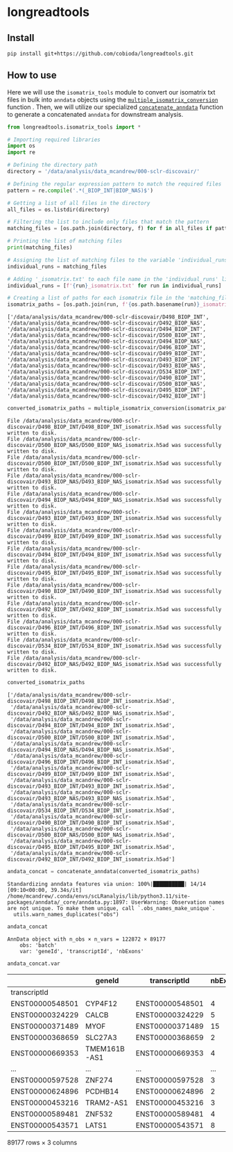 # longreadtools


<!-- WARNING: THIS FILE WAS AUTOGENERATED! DO NOT EDIT! -->

## Install

``` sh
pip install git+https://github.com/cobioda/longreadtools.git
```

## How to use

Here we will use the `isomatrix_tools` module to convert our isomatrix
txt files in bulk into `anndata` objects using the
[`multiple_isomatrix_conversion`](https://cobioda.github.io/longreadtools/isomatrix_tools.html#multiple_isomatrix_conversion)
function . Then, we will utilize our specialized
[`concatenate_anndata`](https://cobioda.github.io/longreadtools/isomatrix_tools.html#concatenate_anndata)
function to generate a concatenated `anndata` for downstream analysis.

``` python
from longreadtools.isomatrix_tools import *
```

``` python
# Importing required libraries
import os
import re

# Defining the directory path
directory = '/data/analysis/data_mcandrew/000-sclr-discovair/'

# Defining the regular expression pattern to match the required files
pattern = re.compile('.*(_BIOP_INT|BIOP_NAS)$')

# Getting a list of all files in the directory
all_files = os.listdir(directory)

# Filtering the list to include only files that match the pattern
matching_files = [os.path.join(directory, f) for f in all_files if pattern.match(f)]

# Printing the list of matching files
print(matching_files)

# Assigning the list of matching files to the variable 'individual_runs'
individual_runs = matching_files

# Adding '_isomatrix.txt' to each file name in the 'individual_runs' list
individual_runs = [f'{run}_isomatrix.txt' for run in individual_runs]

# Creating a list of paths for each isomatrix file in the 'matching_files' list
isomatrix_paths = [os.path.join(run, f'{os.path.basename(run)}_isomatrix.txt') for run in matching_files]
```

    ['/data/analysis/data_mcandrew/000-sclr-discovair/D498_BIOP_INT', '/data/analysis/data_mcandrew/000-sclr-discovair/D492_BIOP_NAS', '/data/analysis/data_mcandrew/000-sclr-discovair/D494_BIOP_INT', '/data/analysis/data_mcandrew/000-sclr-discovair/D500_BIOP_INT', '/data/analysis/data_mcandrew/000-sclr-discovair/D494_BIOP_NAS', '/data/analysis/data_mcandrew/000-sclr-discovair/D496_BIOP_INT', '/data/analysis/data_mcandrew/000-sclr-discovair/D499_BIOP_INT', '/data/analysis/data_mcandrew/000-sclr-discovair/D493_BIOP_INT', '/data/analysis/data_mcandrew/000-sclr-discovair/D493_BIOP_NAS', '/data/analysis/data_mcandrew/000-sclr-discovair/D534_BIOP_INT', '/data/analysis/data_mcandrew/000-sclr-discovair/D490_BIOP_INT', '/data/analysis/data_mcandrew/000-sclr-discovair/D500_BIOP_NAS', '/data/analysis/data_mcandrew/000-sclr-discovair/D495_BIOP_INT', '/data/analysis/data_mcandrew/000-sclr-discovair/D492_BIOP_INT']

``` python
converted_isomatrix_paths = multiple_isomatrix_conversion(isomatrix_paths, verbose=True, return_paths = True)
```

    File /data/analysis/data_mcandrew/000-sclr-discovair/D498_BIOP_INT/D498_BIOP_INT_isomatrix.h5ad was successfully written to disk.
    File /data/analysis/data_mcandrew/000-sclr-discovair/D500_BIOP_NAS/D500_BIOP_NAS_isomatrix.h5ad was successfully written to disk.
    File /data/analysis/data_mcandrew/000-sclr-discovair/D500_BIOP_INT/D500_BIOP_INT_isomatrix.h5ad was successfully written to disk.
    File /data/analysis/data_mcandrew/000-sclr-discovair/D493_BIOP_NAS/D493_BIOP_NAS_isomatrix.h5ad was successfully written to disk.
    File /data/analysis/data_mcandrew/000-sclr-discovair/D494_BIOP_NAS/D494_BIOP_NAS_isomatrix.h5ad was successfully written to disk.
    File /data/analysis/data_mcandrew/000-sclr-discovair/D493_BIOP_INT/D493_BIOP_INT_isomatrix.h5ad was successfully written to disk.
    File /data/analysis/data_mcandrew/000-sclr-discovair/D499_BIOP_INT/D499_BIOP_INT_isomatrix.h5ad was successfully written to disk.
    File /data/analysis/data_mcandrew/000-sclr-discovair/D494_BIOP_INT/D494_BIOP_INT_isomatrix.h5ad was successfully written to disk.
    File /data/analysis/data_mcandrew/000-sclr-discovair/D495_BIOP_INT/D495_BIOP_INT_isomatrix.h5ad was successfully written to disk.
    File /data/analysis/data_mcandrew/000-sclr-discovair/D490_BIOP_INT/D490_BIOP_INT_isomatrix.h5ad was successfully written to disk.
    File /data/analysis/data_mcandrew/000-sclr-discovair/D492_BIOP_INT/D492_BIOP_INT_isomatrix.h5ad was successfully written to disk.
    File /data/analysis/data_mcandrew/000-sclr-discovair/D496_BIOP_INT/D496_BIOP_INT_isomatrix.h5ad was successfully written to disk.
    File /data/analysis/data_mcandrew/000-sclr-discovair/D534_BIOP_INT/D534_BIOP_INT_isomatrix.h5ad was successfully written to disk.
    File /data/analysis/data_mcandrew/000-sclr-discovair/D492_BIOP_NAS/D492_BIOP_NAS_isomatrix.h5ad was successfully written to disk.

``` python
converted_isomatrix_paths
```

    ['/data/analysis/data_mcandrew/000-sclr-discovair/D498_BIOP_INT/D498_BIOP_INT_isomatrix.h5ad',
     '/data/analysis/data_mcandrew/000-sclr-discovair/D492_BIOP_NAS/D492_BIOP_NAS_isomatrix.h5ad',
     '/data/analysis/data_mcandrew/000-sclr-discovair/D494_BIOP_INT/D494_BIOP_INT_isomatrix.h5ad',
     '/data/analysis/data_mcandrew/000-sclr-discovair/D500_BIOP_INT/D500_BIOP_INT_isomatrix.h5ad',
     '/data/analysis/data_mcandrew/000-sclr-discovair/D494_BIOP_NAS/D494_BIOP_NAS_isomatrix.h5ad',
     '/data/analysis/data_mcandrew/000-sclr-discovair/D496_BIOP_INT/D496_BIOP_INT_isomatrix.h5ad',
     '/data/analysis/data_mcandrew/000-sclr-discovair/D499_BIOP_INT/D499_BIOP_INT_isomatrix.h5ad',
     '/data/analysis/data_mcandrew/000-sclr-discovair/D493_BIOP_INT/D493_BIOP_INT_isomatrix.h5ad',
     '/data/analysis/data_mcandrew/000-sclr-discovair/D493_BIOP_NAS/D493_BIOP_NAS_isomatrix.h5ad',
     '/data/analysis/data_mcandrew/000-sclr-discovair/D534_BIOP_INT/D534_BIOP_INT_isomatrix.h5ad',
     '/data/analysis/data_mcandrew/000-sclr-discovair/D490_BIOP_INT/D490_BIOP_INT_isomatrix.h5ad',
     '/data/analysis/data_mcandrew/000-sclr-discovair/D500_BIOP_NAS/D500_BIOP_NAS_isomatrix.h5ad',
     '/data/analysis/data_mcandrew/000-sclr-discovair/D495_BIOP_INT/D495_BIOP_INT_isomatrix.h5ad',
     '/data/analysis/data_mcandrew/000-sclr-discovair/D492_BIOP_INT/D492_BIOP_INT_isomatrix.h5ad']

``` python
andata_concat = concatenate_anndata(converted_isomatrix_paths)
```

    Standardizing anndata features via union: 100%|██████████| 14/14 [09:10<00:00, 39.34s/it]
    /home/mcandrew/.conda/envs/scLRanalyis/lib/python3.11/site-packages/anndata/_core/anndata.py:1897: UserWarning: Observation names are not unique. To make them unique, call `.obs_names_make_unique`.
      utils.warn_names_duplicates("obs")

``` python
andata_concat
```

    AnnData object with n_obs × n_vars = 122872 × 89177
        obs: 'batch'
        var: 'geneId', 'transcriptId', 'nbExons'

``` python
andata_concat.var
```

<div>
<style scoped>
    .dataframe tbody tr th:only-of-type {
        vertical-align: middle;
    }
&#10;    .dataframe tbody tr th {
        vertical-align: top;
    }
&#10;    .dataframe thead th {
        text-align: right;
    }
</style>

|                 | geneId       | transcriptId    | nbExons |
|-----------------|--------------|-----------------|---------|
| transcriptId    |              |                 |         |
| ENST00000548501 | CYP4F12      | ENST00000548501 | 4       |
| ENST00000324229 | CALCB        | ENST00000324229 | 5       |
| ENST00000371489 | MYOF         | ENST00000371489 | 15      |
| ENST00000368659 | SLC27A3      | ENST00000368659 | 2       |
| ENST00000669353 | TMEM161B-AS1 | ENST00000669353 | 4       |
| ...             | ...          | ...             | ...     |
| ENST00000597528 | ZNF274       | ENST00000597528 | 3       |
| ENST00000624896 | PCDHB14      | ENST00000624896 | 2       |
| ENST00000453216 | TRAM2-AS1    | ENST00000453216 | 3       |
| ENST00000589481 | ZNF532       | ENST00000589481 | 4       |
| ENST00000543571 | LATS1        | ENST00000543571 | 8       |

<p>89177 rows × 3 columns</p>
</div>
